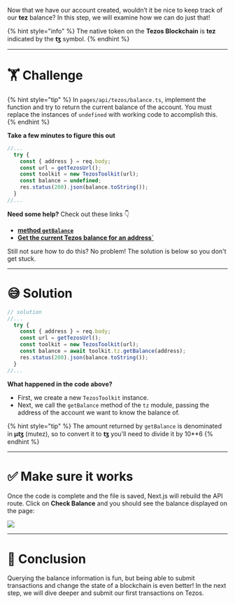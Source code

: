 Now that we have our account created, wouldn’t it be nice to keep track of our **tez** balance? In this step, we will examine how we can do just that!

{% hint style="info" %}
The native token on the **Tezos Blockchain** is **tez** indicated by the **ꜩ** symbol.
{% endhint %}

---

# 🏋️ Challenge

{% hint style="tip" %}
In `pages/api/tezos/balance.ts`, implement the function and try to return the current balance of the account. You must replace the instances of `undefined` with working code to accomplish this.
{% endhint %}

**Take a few minutes to figure this out**

```typescript
//...
  try {
    const { address } = req.body;
    const url = getTezosUrl();
    const toolkit = new TezosToolkit(url);
    const balance = undefined;
    res.status(200).json(balance.toString());
  }
//...
```

**Need some help?** Check out these links 👇

- [**method `getBalance`**](https://tezostaquito.io/typedoc/interfaces/_taquito_taquito.tzprovider.html#getbalance)
- [**Get the current Tezos balance for an address`**](https://tezostaquito.io/docs/quick_start/#get-the-current-tezos-balance-for-an-address)

Still not sure how to do this? No problem! The solution is below so you don't get stuck.

---

# 😅 Solution

```typescript
// solution
//...
  try {
    const { address } = req.body;
    const url = getTezosUrl();
    const toolkit = new TezosToolkit(url);
    const balance = await toolkit.tz.getBalance(address);
    res.status(200).json(balance.toString());
  }
//...
```

**What happened in the code above?**

- First, we create a new `TezosToolkit` instance.
- Next, we call the `getBalance` method of the `tz` module, passing the address of the account we want to know the balance of.

{% hint style="tip" %}
The amount returned by `getBalance` is denominated in **μꜩ** (mutez), so to convert it to **ꜩ** you'll need to divide it by 10\*\*6
{% endhint %}

---

# ✅ Make sure it works

Once the code is complete and the file is saved, Next.js will rebuild the API route. Click on **Check Balance** and you should see the balance displayed on the page:

![](https://raw.githubusercontent.com/figment-networks/learn-web3-dapp/main/markdown/__images__/tezos/tezos-balance.gif)

---

# 🏁 Conclusion

Querying the balance information is fun, but being able to submit transactions and change the state of a blockchain is even better! In the next step, we will dive deeper and submit our first transactions on Tezos.
